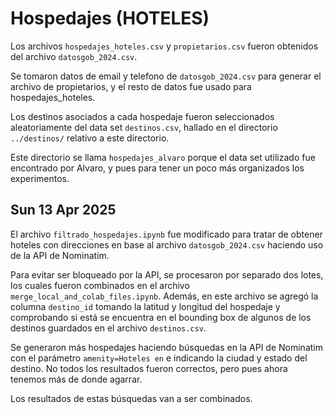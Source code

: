 # Hospedajes (HOTELES)

Los archivos `hospedajes_hoteles.csv` y `propietarios.csv` fueron obtenidos del
archivo `datosgob_2024.csv`.

Se tomaron datos de email y telefono de `datosgob_2024.csv` para generar el
archivo de propietarios, y el resto de datos fue usado para hospedajes_hoteles.

Los destinos asociados a cada hospedaje fueron seleccionados aleatoriamente del
data set `destinos.csv`, hallado en el directorio `../destinos/` relativo a este
directorio.

Este directorio se llama `hospedajes_alvaro` porque el data set utilizado fue encontrado por Alvaro, y pues para tener un poco más organizados los experimentos.

## Sun 13 Apr 2025
El archivo `filtrado_hospedajes.ipynb` fue modificado para tratar de obtener hoteles con direcciones en base al archivo `datosgob_2024.csv` haciendo uso de la API de Nominatim.

Para evitar ser bloqueado por la API, se procesaron por separado dos lotes, los cuales fueron combinados en el archivo `merge_local_and_colab_files.ipynb`. Además, en este archivo se agregó la columna `destino_id` tomando la latitud y longitud del hospedaje y comprobando si está se encuentra en el bounding box de algunos de los destinos guardados en el archivo `destinos.csv`.

Se generaron más hospedajes haciendo búsquedas en la API de Nominatim con el parámetro `amenity=Hoteles en` e indicando la ciudad y estado del destino. No todos los resultados fueron correctos, pero pues ahora tenemos más de donde agarrar.

Los resultados de estas búsquedas van a ser combinados.